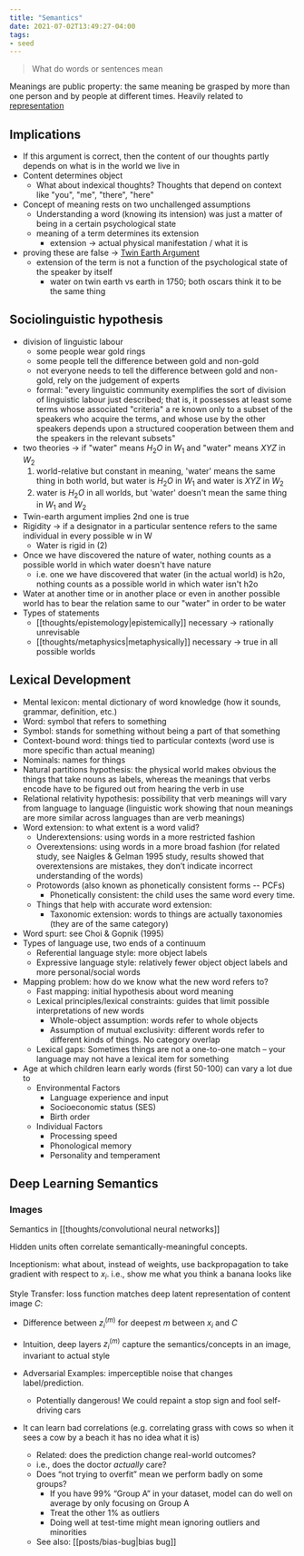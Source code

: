 ```yaml
---
title: "Semantics"
date: 2021-07-02T13:49:27-04:00
tags:
- seed
---
```


> What do words or sentences mean

Meanings are public property: the same meaning be grasped by more than one person and by people at different times. Heavily related to [representation](thoughts/representation.md)

## Implications
- If this argument is correct, then the content of our thoughts partly depends on what is in the world we live in
- Content determines object
	- What about indexical thoughts? Thoughts that depend on context like "you", "me", "there", "here"
- Concept of meaning rests on two unchallenged assumptions
    - Understanding a word (knowing its intension) was just a matter of being in a certain psychological state
    -   meaning of a term determines its extension
        -   extension → actual physical manifestation / what it is
-   proving these are false → [Twin Earth Argument](thoughts/Twin%20Earth%20Argument.md)
    -   extension of the term is not a function of the psychological state of the speaker by itself
        -   water on twin earth vs earth in 1750; both oscars think it to be the same thing

## Sociolinguistic hypothesis
-   division of linguistic labour
	-   some people wear gold rings
	-   some people tell the difference between gold and non-gold
	-   not everyone needs to tell the difference between gold and non-gold, rely on the judgement of experts
	-   formal: "every linguistic community exemplifies the sort of division of linguistic labour just described; that is, it possesses at least some terms whose associated "criteria" a re known only to a subset of the speakers who acquire the terms, and whose use by the other speakers depends upon a structured cooperation between them and the speakers in the relevant subsets"
-   two theories → if "water" means $H_2O$ in $W_1$ and "water" means $XYZ$ in $W_2$
	1.  world-relative but constant in meaning, 'water' means the same thing in both world, but water is $H_2O$ in $W_1$ and water is $XYZ$ in $W_2$
	2.  water is $H_2O$ in all worlds, but 'water' doesn't mean the same thing in $W_1$ and $W_2$
- Twin-earth argument implies 2nd one is true
- Rigidity → if a designator in a particular sentence refers to the same individual in every possible w in W
	- Water is rigid in (2)
- Once we have discovered the nature of water, nothing counts as a possible world in which water doesn't have nature
	- i.e. one we have discovered that water (in the actual world) is h2o, nothing counts as a possible world in which water isn't h2o
- Water at another time or in another place or even in another possible world has to bear the relation same to our "water" in order to be water
- Types of statements
	- [[thoughts/epistemology|epistemically]] necessary → rationally unrevisable
	- [[thoughts/metaphysics|metaphysically]] necessary → true in all possible worlds

## Lexical Development
- Mental lexicon: mental dictionary of word knowledge (how it sounds, grammar, definition, etc.)
- Word: symbol that refers to something
- Symbol: stands for something without being a part of that something
- Context-bound word: things tied to particular contexts (word use is more specific than actual meaning)
- Nominals: names for things
- Natural partitions hypothesis: the physical world makes obvious the things that take nouns as labels, whereas the meanings that verbs encode have to be figured out from hearing the verb in use
- Relational relativity hypothesis: possibility that verb meanings will vary from language to language (linguistic work showing that noun meanings are more similar across languages than are verb meanings)
- Word extension: to what extent is a word valid?
	- Underextensions: using words in a more restricted fashion
	- Overextensions: using words in a more broad fashion (for related study, see Naigles & Gelman 1995 study, results showed that overextensions are mistakes, they don’t indicate incorrect understanding of the words)
	- Protowords (also known as phonetically consistent forms -- PCFs)
		- Phonetically consistent: the child uses the same word every time.
	- Things that help with accurate word extension:
		- Taxonomic extension: words to things are actually taxonomies (they are of the same category)
- Word spurt: see Choi & Gopnik (1995)
- Types of language use, two ends of a continuum
	- Referential language style: more object labels
	- Expressive language style: relatively fewer object object labels and more personal/social words
- Mapping problem: how do we know what the new word refers to?
	- Fast mapping: initial hypothesis about word meaning
	- Lexical principles/lexical constraints: guides that limit possible interpretations of new words
		- Whole-object assumption: words refer to whole objects
		- Assumption of mutual exclusivity: different words refer to different kinds of things. No category overlap
	- Lexical gaps: Sometimes things are not a one-to-one match – your language may not have a lexical item for something
- Age at which children learn early words (first 50-100) can vary a lot due to
	- Environmental Factors
		- Language experience and input
		- Socioeconomic status (SES)
		- Birth order
	- Individual Factors
		- Processing speed
		- Phonological memory
		- Personality and temperament

## Deep Learning Semantics
### Images
Semantics in [[thoughts/convolutional neural networks]]

Hidden units often correlate semantically-meaningful concepts.

Inceptionism: what about, instead of weights, use backpropagation to take gradient with respect to $x_i$. i.e., show me what you think a banana looks like

Style Transfer: loss function matches deep latent representation of content image $C$:
- Difference between $z_i^{(m)}$ for deepest $m$ between $x_i$ and $C$
- Intuition, deep layers $z_i^{(m)}$ capture the semantics/concepts in an image, invariant to actual style

- Adversarial Examples: imperceptible noise that changes label/prediction.
	- Potentially dangerous! We could repaint a stop sign and fool self-driving cars
- It can learn bad correlations (e.g. correlating grass with cows so when it sees a cow by a beach it has no idea what it is)
	- Related: does the prediction change real-world outcomes?
	- i.e., does the doctor *actually* care?
	- Does “not trying to overfit” mean we perform badly on some groups?
		- If you have 99% “Group A” in your dataset, model can do well on average by only focusing on Group A
		- Treat the other 1% as outliers
		- Doing well at test-time might mean ignoring outliers and minorities
	- See also: [[posts/bias-bug|bias bug]]